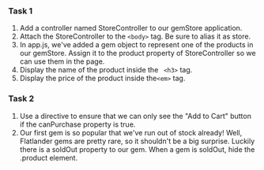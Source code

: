 ### Task 1

1. Add a controller named StoreController to our gemStore application.
2. Attach the StoreController to the ``` <body> ``` tag. Be sure to alias it as store.
3. In app.js, we've added a gem object to represent one of the products in our gemStore. Assign it to the product property of StoreController so we can use them in the page.
4. Display the name of the product inside the ``` <h3>``` tag.
5. Display the price of the product inside the``` <em> ``` tag.

### Task 2

1. Use a directive to ensure that we can only see the "Add to Cart" button if the canPurchase property is true.
2. Our first gem is so popular that we've run out of stock already! Well, Flatlander gems are pretty rare, so it shouldn't be a big surprise. Luckily there is a soldOut property to our gem. When a gem is soldOut, hide the .product element.
